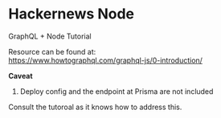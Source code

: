 # Hackernews Node
GraphQL + Node Tutorial

Resource can be found at:  
https://www.howtographql.com/graphql-js/0-introduction/

**Caveat**
1. Deploy config and the endpoint at Prisma are not included

Consult the tutoroal as it knows how to address this.
